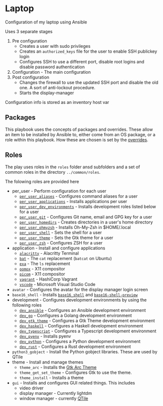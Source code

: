 # Laptop

Configuration of my laptop using Ansible

Uses 3 separate stages

1. Pre configuration
    * Creates a user with sudo privileges
    * Creates an `authorized_keys` file for the user to enable SSH publickey login
    * Configures SSH to use a different port, disable root logins and disable password authentication
2. Configuration - The main configuration
3. Post configuration
    * Changes the firewall to use the updated SSH port and disable the old one.
      A sort of anti-lockout procedure.
    * Starts the display-manager

Configuration info is stored as an inventory host var

## Packages

This playbook uses the concepts of packages and overrides. These allow an
item to be installed by Ansible to, either come from an OS package, or a role
within this playbook. How these are chosen is set by the
[overrides](../common/roles/install_group/ReadMe.md#Overrides).

## Roles

The play uses roles in the `roles` folder ansd subfolders and a set of
common roles in the directory `../common/roles`.

The folowing roles are provided here

* per_user - Perform configuration for each user
    * [`per_user_aliases`](./roles/per_user/per_user_aliases) - Configures command aliases for a user <!-- \[[docs](./roles/per_user/per_user_aliases/ReadMe.md)\] -->
    * [`per_user_applications`](./roles/per_user/per_user_applications) - Installs applications per user
    * [`per_user_dev_environments`](./roles/per_user/per_user_dev_environments) - Installs development roles listed below for a user
    * [`per_user_git`](./roles/per_user/per_user_git) - Configures Git name, email and GPG key for a user
    * [`per_user_homedirs`](./roles/per_user/per_user_homedirs) - Creates directories in a user's home directory
    * [`per_user_ohmyzsh`](./roles/per_user/per_user_ohmyzsh) - Installs Oh-My-Zsh in $HOME/.local
    * [`per_user_shell`](./roles/per_user/per_user_shell) - Sets the shell for a user
    * [`per_user_theme`](./roles/per_user/per_user_theme) - Sets the Gtk theme for a user
    * [`per_user_zsh`](./roles/per_user/per_user_zsh) - Configures ZSH for a user
* application -  Install and configure applications
    * [`alacritty`](./roles/application/alacritty) - Alacritty Terminal
    * [`bat`](./roles/application/bat) - The `cat` replacement (`batcat` on Ubuntu)
    * [`exa`](./roles/application/exa) - The `ls` replacement
    * [`oomox`](./roles/application/oomox) - X11 compositor
    * [`picom`](./roles/application/picom) - X11 compositor
    * [`vagrant`](./roles/application/vagrant) - HashiCorp Vagrant
    * [`vscode`](./roles/application/vscode) - Microsoft Visual Studio Code
* `avatar` - Configures the avatar for the display manager login screen
* `base16_shell` - Installs [`base16_shell`](https://github.com/chriskempson/base16-shell) and
  [`base16-shell-preview`](https://pypi.org/project/base16-shell-preview/)
* development - Configures development environments by using the following roles
    * [`dev_ansible`](./roles/development/dev_ansible) - Configures an Ansible development environment
    * [`dev_go`](./roles/development/dev_go) - Configures a Golang development environment
    * [`dev_gtk_theme`](./roles/development/dev_gtk_theme) - Configures a Gtk Theme development environment
    * [`dev_haskell`](./roles/development/dev_haskell) - Configures a Haskell development environment
    * [`dev_typescript`](./roles/development/dev_typescript) - Configures a Typescript development environment
    * [`dev_pyenv`](./roles/development/dev_pyenv) - Installs pyenv
    * [`dev_python`](./roles/development/dev_python) - Configures a Python development environment
    * [`dev_rust`](./roles/development/dev_rust) - Configures a Rust development environment
* `python3_gobject` - Install the Python gobject libraries. These are used by QTile
* theme - Install and manage themes
    * `theme_arc` - Installs the [Gtk Arc Theme](https://github.com/jnsh/arc-theme)
    * `theme_get_set_theme` - Configures Gtk to use the theme.
    * `theme_install` - Installs a theme
* `gui` - Installs and configures GUI related things. This includes
    * video driver
    * display manager - Currently lightdm
    * window manager - currently [QTile](http://www.qtile.org/)
<!-- * xdg_user_dirs - Configures XDG user directories -->


<!--
system
    flatpak

application
    alacritty
    base16-shell
    bat
    exa
    picom
    vagrant

development

themes

shell
    zsh
    ohmyzsh
development
x11

playbook
    aliases
    copyconfig
-->

